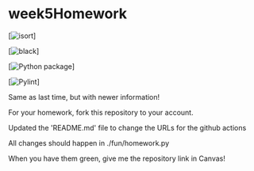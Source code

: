 # week5Homework

[![isort](https://github.com/vcu-nkim/week5homework/actions/workflows/isort.yml/badge.svg)]



[![black](https://github.com/vcu-nkim/week5homework/actions/workflows/pyblack.yml/badge.svg)]



[![Python package](https://github.com/vcu-nkim/week5homework/actions/workflows/pytest.yml/badge.svg)]



[![Pylint](https://github.com/vcu-nkim/week5homework/actions/workflows/pylint.yml/badge.svg)]


Same as last time, but with newer information!

For your homework, fork this repository to your account.

Updated the 'README.md' file to change the URLs for the github actions

All changes should happen in ./fun/homework.py

When you have them green, give me the repository link in Canvas!


